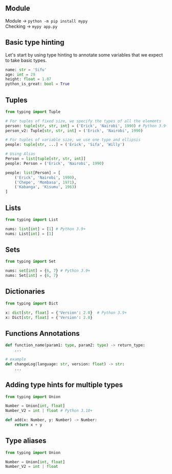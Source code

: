 ## Module

Module -> `python -m pip install mypy` <br>
Checking -> `mypy app.py`

## Basic type hinting
Let's start by using type hinting to annotate some variables that we expect to take basic types.

```py
name: str = 'Sifu'
age: int = 29
height: float = 1.87
python_is_great: bool = True
```

## Tuples
```py
from typing import Tuple

# For tuples of fixed size, we specify the types of all the elements
person: tuple[str, str, int] = ('Erick', 'Nairobi', 1990) # Python 3.9+
person_v2: Tuple[str, str, int] = ('Erick', 'Nairobi', 1990)

# For tuples of variable size, we use one type and ellipsis
people: tuple[str, ...] = ('Erick', 'Sifa', 'Willy')

# Using Alias
Person = list[tuple[str, str, int]]
people: Person = ('Erick', 'Nairobi', 1990)

people: list[Person] = [
    ('Erick', 'Nairobi', 1990),
    ('Chepe', 'Mombasa', 1971),
    ('Kabanga', 'Kisumu', 1963)
]
```

## Lists
```py
from typing import List

nums: list[int] = [1] # Python 3.9+
nums: List[int] = [1]
```

## Sets
```py
from typing import Set

nums: set[int] = {6, 7} # Python 3.9+
nums: Set[int] = {6, 7}
```

## Dictionaries
```py
from typing import Dict

x: dict[str, float] = {'Version': 2.0}  # Python 3.9+
x: Dict[str, float] = {'Version': 2.0}
```

## Functions Annotations
```py
def function_name(param1: type, param2: type) -> return_type:
    ...

# example
def changeLog(language: str, version: float) -> str:
    ...
```

## Adding type hints for multiple types
```py
from typing import Union

Number = Union[int, float]
Number_V2 = int | float # Python 3.10+

def add(x: Number, y: Number) -> Number:
    return x + y
```

## Type aliases
```py
from typing import Union

Number = Union[int, float]
Number_V2 = int | float
```